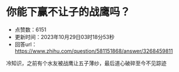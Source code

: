 # 你能下赢不让子的战鹰吗？
- 点赞数：6151
- 更新时间：2023年10月29日03时18分53秒
- 回答url：https://www.zhihu.com/question/581151868/answer/3268459811
<body>
 <p data-pid="GkqVdmiM">冷知识，之前有个水友被战鹰让五子薄纱，最后道心破碎至今不见踪迹</p>
</body>